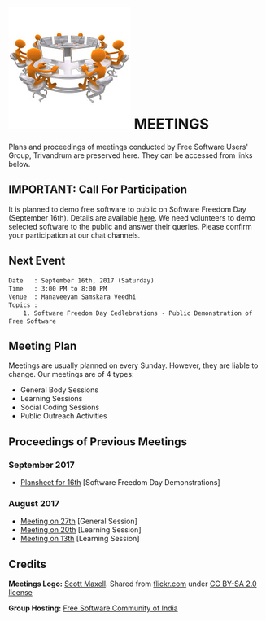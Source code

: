 # ![Meetings Icon](static/meetings_logo.jpg) MEETINGS 

Plans and proceedings of meetings conducted by Free Software Users' Group, Trivandrum are
preserved here. They can be accessed from links below.

## IMPORTANT: Call For Participation
It is planned to demo free software to public on Software Freedom Day (September 16th).
Details are available [here](proceedings/2017-08-27.md). We need volunteers to demo
selected software to the public and answer their queries. Please confirm your
participation at our chat channels.

## Next Event
```
Date   : September 16th, 2017 (Saturday)
Time   : 3:00 PM to 8:00 PM
Venue  : Manaveeyam Samskara Veedhi
Topics :
    1. Software Freedom Day Cedlebrations - Public Demonstration of Free Software
```

## Meeting Plan
Meetings are usually planned on every Sunday. However, they are liable to change. Our
meetings are of 4 types:
- General Body Sessions
- Learning Sessions
- Social Coding Sessions
- Public Outreach Activities

## Proceedings of Previous Meetings

### September 2017
- [Plansheet for 16th](plansheets/2017-09-16.md) [Software Freedom Day Demonstrations]

### August 2017
- [Meeting on 27th](proceedings/2017-08-27.md) [General Session]
- [Meeting on 20th](proceedings/2017-08-20.md) [Learning Session]
- [Meeting on 13th](proceedings/2017-08-13.md) [Learning Session]

## Credits
**Meetings Logo:** [Scott Maxell](https://thegoldguys.blogspot.in/).
Shared from [flickr.com](https://www.flickr.com/photos/lumaxart/2181400330/in/photostream/)
under [CC BY-SA 2.0 license](https://creativecommons.org/licenses/by-sa/2.0/)

**Group Hosting:** [Free Software Community of India](http://fsci.org.in/)
